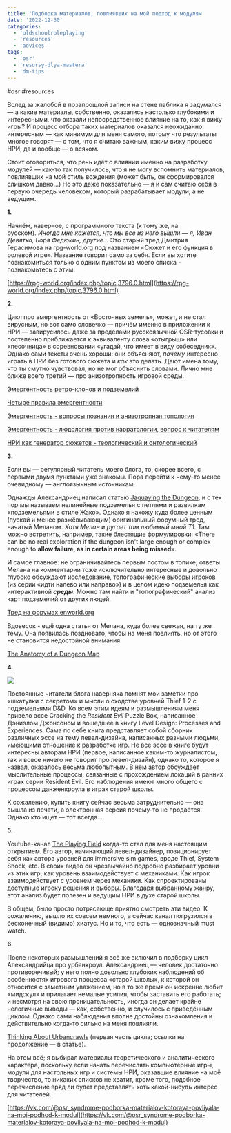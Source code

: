 ```yaml
---
title: 'Подборка материалов, повлиявших на мой подход к модулям'
date: '2022-12-30'
categories:
  - 'oldschoolroleplaying'
  - 'resources'
  - 'advices'
tags:
  - 'osr'
  - 'resursy-dlya-mastera'
  - 'dm-tips'
---
```


#osr #resources



Вслед за жалобой в позапрошлой записи на стене паблика я задумался — а какие материалы, собственно, оказались настолько глубокими и интересными, что оказали непосредственное влияние на то, как я вижу игры? И процесс отбора таких материалов оказался неожиданно интересным — как минимум для меня самого, потому что результаты многое говорят — о том, что я считаю важным, каким вижу процесс НРИ, да и вообще — о всяком.

Стоит оговориться, что речь идёт о влиянии именно на разработку модулей — как-то так получилось, что я не могу вспомнить материалов, повлиявших на мой стиль вождения (может быть, он сформировался слишком давно…) Но это даже показательно — я и сам считаю себя в первую очередь человеком, который разрабатывает модули, а не ведущим.

**1.**

Начнём, наверное, с программного текста (к тому же, на русском). *Иногда мне кажется, что мы все из него вышли — я, Иван Девятко, Боря Федюкин, другие…* Это старый тред Дмитрия Герасимова на rpg-world.org под названием «Сюжет и его функция в ролевой игре». Название говорит само за себя. Если вы хотите познакомиться только с одним пунктом из моего списка - познакомьтесь с этим.

[https://rpg-world.org/index.php/topic,3796.0.html](https://rpg-world.org/index.php/topic,3796.0.html)

**2.**

Цикл про эмергентность от «Восточных земель», может, и не стал вирусным, но вот само словечко — причём именно в приложении к НРИ — завирусилось даже за пределами русскоязычной OSR-тусовки и постепенно приближается к эквиваленту слова «отыгрыш» или «песочница» в соревновании «угадай, что имеет в виду собеседник». Однако сами тексты очень хороши: они объясняют, *почему* интересно играть в НРИ без готового сюжета и *как* это делать. Дают имена тому, что ты смутно чувствовал, но не мог объяснить словами. Лично мне ближе всего третий — про анизотропность игровой среды.

[Эмергентность ретро-клонов и подземелий](http://eastern-lands.blogspot.com/2018/04/blog-post.html 'http://eastern-lands.blogspot.com/2018/04/blog-post.html')

[Четыре правила эмергентности](http://eastern-lands.blogspot.com/2018/04/blog-post_14.html 'http://eastern-lands.blogspot.com/2018/04/blog-post_14.html')

[Эмергентность - вопросы познания и анизотропная топология](https://vk.com/away.php?to=http%3A%2F%2Feastern-lands.blogspot.com%2F2018%2F04%2Fblog-post_16.html&cc_key= 'http://eastern-lands.blogspot.com/2018/04/blog-post_16.html')

[Эмергентность - людология против нарратологии, вопрос к читателям](https://vk.com/away.php?to=http%3A%2F%2Feastern-lands.blogspot.com%2F2018%2F04%2Fblog-post_23.html&cc_key= 'http://eastern-lands.blogspot.com/2018/04/blog-post_23.html')

[НРИ как генератор сюжетов - теологический и онтологический](https://vk.com/away.php?to=http%3A%2F%2Feastern-lands.blogspot.com%2F2018%2F04%2Fblog-post_69.html&cc_key= 'http://eastern-lands.blogspot.com/2018/04/blog-post_69.html')

**3.**

Если вы — регулярный читатель моего блога, то, скорее всего, с первыми двумя пунктами уже знакомы. Пора перейти к чему-то менее очевидному — англоязычным источникам.

Однажды Александриец написал статью [Jaquaying the Dungeon](https://thealexandrian.net/wordpress/13085/roleplaying-games/jaquaying-the-dungeon 'https://thealexandrian.net/wordpress/13085/roleplaying-games/jaquaying-the-dungeon'), и с тех пор мы называем нелинейные подземелья с петлями и развилкам «подземельями в стиле Жако». Однако я нахожу куда более ценным (пускай и менее разжёвывающим) оригинальный форумный тред, начатый Меланом. *Хотя Мелан и ругает там любимый мной Т1.* Там можно встретить, например, такие блестящие формулировки: «There can be no real exploration if the dungeon isn't large enough or complex enough to **allow failure, as in certain areas being missed**».

И самое главное: не ограничивайтесь первым постом в топике, ответы Мелана на комментарии тоже исключительно интересные и довольно глубоко обсуждают исследование, топографические выборы игроков (из серии «идти налево или направо») и в целом идею подземелья как интерактивной **_среды_**. Можно там найти и "топографический" анализ карт подземелий от других людей.

[Тред на форумах enworld.org](https://www.enworld.org/threads/dungeon-layout-map-flow-and-old-school-game-design.168563/ 'https://www.enworld.org/threads/dungeon-layout-map-flow-and-old-school-game-design.168563/')

Вдовесок - ещё одна статья от Мелана, куда более свежая, на ту же тему. Она появилась поздновато, чтобы на меня повлиять, но от этого не становится недостойной внимания.

[The Anatomy of a Dungeon Map](http://beyondfomalhaut.blogspot.com/2020/05/blog-anatomy-of-dungeon-map.html 'http://beyondfomalhaut.blogspot.com/2020/05/blog-anatomy-of-dungeon-map.html')

**4.**

![](https://cyborgsandmages.com/wp-content/uploads/2022/12/123022_0204_1.png)

Постоянные читатели блога наверняка помнят мои заметки про «шкатулки с секретом» и мысли о сходстве уровней Thief 1-2 с подземельями D&D. Ко всем этим идеям и размышлениям меня привело эссе Cracking the *Resident Evil* Puzzle Box, написанное Дэниэлом Джонсоном и вошедшее в книгу Level Design: Processes and Experiences. Сама по себе книга представляет собой сборник различных эссе на тему левел-дизайна, написанных разными людьми, имеющими отношение к разработке игр. Не все эссе в книге будут интересны авторам НРИ (первое, написанное каким-то журналистом, так и вовсе ничего не говорит про левел-дизайн), однако то, которое я назвал, оказалось весьма любопытным. В нём автор обсуждает мыслительные процессы, связанные с прохождением локаций в ранних играх серии Resident Evil. Его наблюдения имеют много общего с процессом данженкроула в играх старой школы.

К сожалению, купить книгу сейчас весьма затруднительно — она вышла из печати, а электронная версия почему-то не продаётся. Однако кто ищет — тот всегда…

**5.**

Youtube-канал [The Playing Field](https://www.youtube.com/channel/UCpzBwpIckKHf2sU9cBDhlHw 'https://www.youtube.com/channel/UCpzBwpIckKHf2sU9cBDhlHw') когда-то стал для меня настоящим открытием. Его автор, начинающий левел-дизайнер, позиционирует себя как автора уровней для immersive sim games, вроде Thief, System Shock, etc. В своих видео он чрезвычайно подробно разбирает уровни из этих игр; как уровень взаимодействует с механиками. Как игрок взаимодействует с уровнем через механики. Как спроектированы доступные игроку решения и выборы. Благодаря выбранному жанру, этот анализ будет полезен и ведущим НРИ в духе старой школы.

В общем, было просто потрясающе приятно смотреть эти видео. К сожалению, вышло их совсем немного, а сейчас канал погрузился в бесконечный (видимо) хиатус. Но и то, что есть — однозначный must watch.

**6.**

После некоторых размышлений я всё же включил в подборку цикл Александрийца про урбанкроул. Александриец — человек достаточно противоречивый; у него полно довольно глубоких наблюдений об особенностях игрового процесса «старой школы», к которой он относится с заметным уважением, но в то же время он искренне любит «мидскул» и прилагает немалые усилия, чтобы заставить его работать; и несмотря на свою проницательность, иногда он делает крайне нелогичные выводы — как, собственно, и случилось с приведённым циклом. Однако сами наблюдения вполне достойны ознакомления и действительно когда-то сильно на меня повлияли.

[Thinking About Urbancrawls](https://thealexandrian.net/wordpress/36473/roleplaying-games/thinking-about-urbancrawls 'https://thealexandrian.net/wordpress/36473/roleplaying-games/thinking-about-urbancrawls') (первая часть цикла; ссылки на продолжение — в статье).

На этом всё; я выбирал материалы теоретического и аналитического характера, поскольку если начать перечислять компьютерные игры, модули для настольных игр и системы НРИ, оказавшие влияние на моё творчество, то никаких списков не хватит, кроме того, подобное перечисление вряд ли будет представлять хоть какой-нибудь интерес для читателей.

[https://vk.com/@osr_syndrome-podborka-materialov-kotoraya-povliyala-na-moi-podhod-k-modul](https://vk.com/@osr_syndrome-podborka-materialov-kotoraya-povliyala-na-moi-podhod-k-modul)
